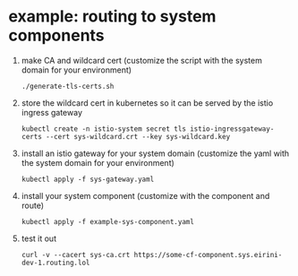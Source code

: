 # example: routing to system components

1. make CA and wildcard cert
    (customize the script with the system domain for your environment)
    ```
    ./generate-tls-certs.sh
    ```

2. store the wildcard cert in kubernetes so it can be served by the istio ingress gateway
    ```
    kubectl create -n istio-system secret tls istio-ingressgateway-certs --cert sys-wildcard.crt --key sys-wildcard.key
    ```

3. install an istio gateway for your system domain
   (customize the yaml with the system domain for your environment)
    ```
    kubectl apply -f sys-gateway.yaml
    ```

4. install your system component
   (customize with the component and route)
    ```
    kubectl apply -f example-sys-component.yaml
    ```

5. test it out
    ```
    curl -v --cacert sys-ca.crt https://some-cf-component.sys.eirini-dev-1.routing.lol
    ```
